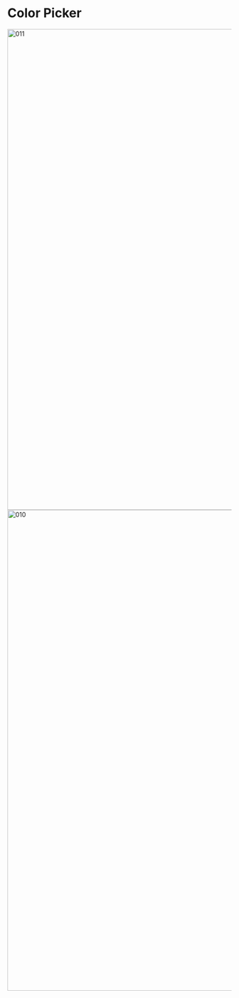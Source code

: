 # Color Picker


<img width="1920" height="1080" alt="011" src="https://github.com/user-attachments/assets/7c5d1a96-6726-4366-a7b5-043dff2b4c3b" />



<img width="1920" height="1080" alt="010" src="https://github.com/user-attachments/assets/fe4d2fcf-d048-498b-a021-eea9b8d8d3e3" />





